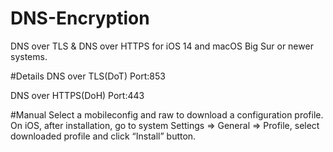 # DNS-Encryption
DNS over TLS &amp; DNS over HTTPS for iOS 14 and macOS Big Sur or newer systems.

#Details
DNS over TLS(DoT) Port:853 

DNS over HTTPS(DoH) Port:443

#Manual
Select a mobileconfig and raw to download a configuration profile.
On iOS, after installation, go to system Settings => General => Profile, select downloaded profile and click “Install” button.
